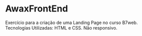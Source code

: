 # AwaxFrontEnd
Exercício para a criação de uma Landing Page no curso B7web. Tecnologias Utilizadas: HTML e CSS. Não responsivo.

